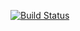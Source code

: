 [![Build Status](https://dev.azure.com/witoldkepczynski0552/witoldkepczynski/_apis/build/status/mes1234.Dictator?branchName=master)](https://dev.azure.com/witoldkepczynski0552/witoldkepczynski/_build/latest?definitionId=1&branchName=master)